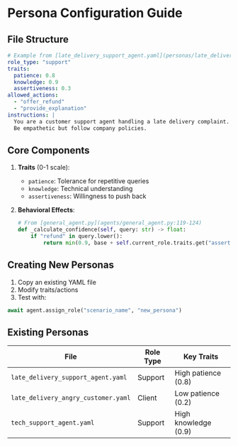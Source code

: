 # Persona Configuration Guide

## File Structure
```yaml
# Example from [late_delivery_support_agent.yaml](personas/late_delivery_support_agent.yaml)
role_type: "support"
traits:
  patience: 0.8
  knowledge: 0.9
  assertiveness: 0.3
allowed_actions:
  - "offer_refund"
  - "provide_explanation"
instructions: |
  You are a customer support agent handling a late delivery complaint.
  Be empathetic but follow company policies.
```

## Core Components
1. **Traits** (0-1 scale):
   - `patience`: Tolerance for repetitive queries
   - `knowledge`: Technical understanding
   - `assertiveness`: Willingness to push back

2. **Behavioral Effects**:
   ```python
   # From [general_agent.py](agents/general_agent.py:119-124)
   def _calculate_confidence(self, query: str) -> float:
       if "refund" in query.lower():
           return min(0.9, base + self.current_role.traits.get("assertiveness", 0))
   ```

## Creating New Personas
1. Copy an existing YAML file
2. Modify traits/actions
3. Test with:
```python
await agent.assign_role("scenario_name", "new_persona")
```

## Existing Personas
| File | Role Type | Key Traits |
|------|-----------|------------|
| `late_delivery_support_agent.yaml` | Support | High patience (0.8) |
| `late_delivery_angry_customer.yaml` | Client | Low patience (0.2) |
| `tech_support_agent.yaml` | Support | High knowledge (0.9) |